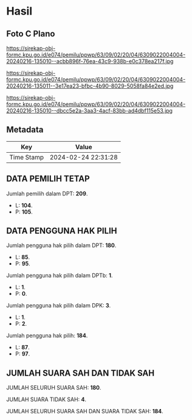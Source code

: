 # Hasil

## Foto C Plano

https://sirekap-obj-formc.kpu.go.id/e074/pemilu/ppwp/63/09/02/20/04/6309022004004-20240216-135010--acbb896f-76ea-43c9-938b-e0c378ea217f.jpg

https://sirekap-obj-formc.kpu.go.id/e074/pemilu/ppwp/63/09/02/20/04/6309022004004-20240216-135011--3e17ea23-bfbc-4b90-8029-5058fa84e2ed.jpg

https://sirekap-obj-formc.kpu.go.id/e074/pemilu/ppwp/63/09/02/20/04/6309022004004-20240216-135010--dbcc5e2a-3aa3-4acf-83bb-ad4dbf115e53.jpg


## Metadata

| Key        | Value               |
| ---------- | ------------------- |
| Time Stamp | 2024-02-24 22:31:28 |


## DATA PEMILIH TETAP

Jumlah pemilih dalam DPT: **209**.
 * L: **104**.
 * P: **105**.

## DATA PENGGUNA HAK PILIH

Jumlah pengguna hak pilih dalam DPT: **180**.
 * L: **85**.
 * P: **95**.

Jumlah pengguna hak pilih dalam DPTb: **1**.
 * L: **1**.
 * P: **0**.

Jumlah pengguna hak pilih dalam DPK: **3**.
 * L: **1**.
 * P: **2**.

Jumlah pengguna hak pilih: **184**.
 * L: **87**.
 * P: **97**.

## JUMLAH SUARA SAH DAN TIDAK SAH

JUMLAH SELURUH SUARA SAH: **180**.

JUMLAH SUARA TIDAK SAH: **4**.

JUMLAH SELURUH SUARA SAH DAN SUARA TIDAK SAH: **184**.


